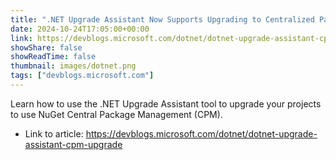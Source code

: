 ```yaml
---
title: ".NET Upgrade Assistant Now Supports Upgrading to Centralized Package Mangement"
date: 2024-10-24T17:05:00+00:00
link: https://devblogs.microsoft.com/dotnet/dotnet-upgrade-assistant-cpm-upgrade
showShare: false
showReadTime: false
thumbnail: images/dotnet.png
tags: ["devblogs.microsoft.com"]
---
```

Learn how to use the .NET Upgrade Assistant tool to upgrade your projects to use NuGet Central Package Management (CPM).

- Link to article: https://devblogs.microsoft.com/dotnet/dotnet-upgrade-assistant-cpm-upgrade